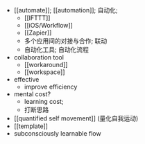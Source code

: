 - [[automate]]; [[automation]]; 自动化;
    - [[IFTTT]]
    - [[iOS/Workflow]]
    - [[Zapier]]
    - 多个应用间的对接与合作; 联动
    - 自动化工具; 自动化流程
- collaboration tool
    - [[workaround]]
    - [[workspace]]
- effective
    - improve efficiency
- mental cost?
    - learning cost;
    - 打断思路
- [[quantified self movement]] (量化自我运动)
- [[template]]
- subconsciously learnable flow
